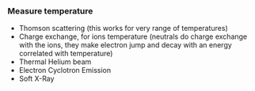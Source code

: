 

### Measure temperature
- Thomson scattering (this works for very range of temperatures)
- Charge exchange, for ions temperature (neutrals do charge exchange with the ions, they make electron jump and decay with an energy correlated with temperature)
- Thermal Helium beam
- Electron Cyclotron Emission
- Soft X-Ray
  